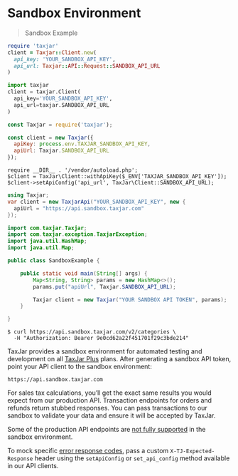 # Sandbox Environment

> Sandbox Example

```ruby
require 'taxjar'
client = Taxjar::Client.new(
  api_key: 'YOUR_SANDBOX_API_KEY',
  api_url: Taxjar::API::Request::SANDBOX_API_URL
)
```

```python
import taxjar
client = taxjar.Client(
  api_key='YOUR_SANDBOX_API_KEY',
  api_url=taxjar.SANDBOX_API_URL
)
```

```javascript
const Taxjar = require('taxjar');

const client = new Taxjar({
  apiKey: process.env.TAXJAR_SANDBOX_API_KEY,
  apiUrl: Taxjar.SANDBOX_API_URL
});
```

```php?start_inline=1
require __DIR__ . '/vendor/autoload.php';
$client = TaxJar\Client::withApiKey($_ENV['TAXJAR_SANDBOX_API_KEY']);
$client->setApiConfig('api_url', TaxJar\Client::SANDBOX_API_URL);
```

```csharp
using Taxjar;
var client = new TaxjarApi("YOUR_SANDBOX_API_KEY", new {
  apiUrl = "https://api.sandbox.taxjar.com"
});
```

```java
import com.taxjar.Taxjar;
import com.taxjar.exception.TaxjarException;
import java.util.HashMap;
import java.util.Map;

public class SandboxExample {

    public static void main(String[] args) {
        Map<String, String> params = new HashMap<>();
        params.put("apiUrl", Taxjar.SANDBOX_API_URL);

        Taxjar client = new Taxjar("YOUR SANDBOX API TOKEN", params);
    }

}
```

```shell
$ curl https://api.sandbox.taxjar.com/v2/categories \
  -H "Authorization: Bearer 9e0cd62a22f451701f29c3bde214"
```

TaxJar provides a sandbox environment for automated testing and development on all [TaxJar Plus](https://www.taxjar.com/plus/) plans. After generating a sandbox API token, point your API client to the sandbox environment:

`https://api.sandbox.taxjar.com`

For sales tax calculations, you’ll get the exact same results you would expect from our production API. Transaction endpoints for orders and refunds return stubbed responses. You can pass transactions to our sandbox to validate your data and ensure it will be accepted by TaxJar.

Some of the production API endpoints are [not fully supported](https://support.taxjar.com/article/677-which-sandbox-endpoints-are-currently-supported) in the sandbox environment.

To mock specific [error response codes](#errors), pass a custom `X-TJ-Expected-Response` header using the `setApiConfig` or `set_api_config` method available in our API clients.
